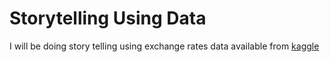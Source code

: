 # Storytelling Using Data
I will be doing story telling using exchange rates data available from [kaggle](https://www.kaggle.com/lsind18/euro-exchange-daily-rates-19992020) 